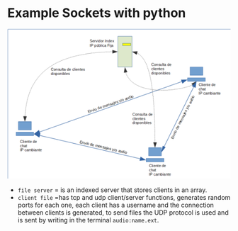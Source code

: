 # Example Sockets with python

![N|Solid](1.png)

- ``` file server ``` = is an indexed server that stores clients in an array.
- ``` client file ``` =has tcp and udp client/server functions, generates random ports for each one, each client has a username and the connection between clients is generated, to send files the UDP protocol is used and is sent by writing in the terminal ``` audio:name.ext ```.